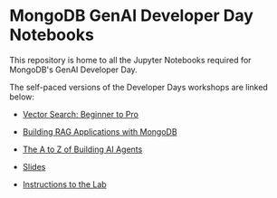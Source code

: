 # MongoDB GenAI Developer Day Notebooks
This repository is home to all the Jupyter Notebooks required for MongoDB's GenAI Developer Day. 

The self-paced versions of the Developer Days workshops are linked below:

* [Vector Search: Beginner to Pro](https://mongodb-developer.github.io/vector-search-lab/)

* [Building RAG Applications with MongoDB](https://mongodb-developer.github.io/ai-rag-lab/)

* [The A to Z of Building AI Agents](https://mongodb-developer.github.io/ai-agents-lab/)

* [Slides](https://docs.google.com/presentation/d/e/2PACX-1vTnLSoQQPOBrAeYCzZjb00XySHYQ1vSVJK7KG5phkRmsfrDBwWjbQ5d7WSk-h-ehVzmRmeVx5XVidpz/pub?start=false&loop=false&delayms=5000&slide=id.g28ac41a98b8_0_170)

* [Instructions to the Lab](https://mongodb-developer.github.io/ai-rag-lab/docs/intro)
